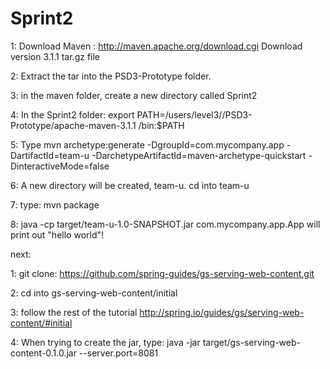 Sprint2
=======

1:  Download Maven : http://maven.apache.org/download.cgi
      Download version 3.1.1 tar.gz file
      
2:  Extract the tar into the PSD3-Prototype folder.

3:  in the maven folder, create a new directory called Sprint2

4:  In the Sprint2 folder: export PATH=/users/level3/<YOURSTUDENTID>/PSD3-Prototype/apache-maven-3.1.1
      /bin:$PATH
      
5:  Type mvn archetype:generate -DgroupId=com.mycompany.app -DartifactId=team-u -DarchetypeArtifactId=maven-archetype-quickstart -DinteractiveMode=false

6:  A new directory will be created, team-u. cd into team-u

7:  type: mvn package

8:  java -cp target/team-u-1.0-SNAPSHOT.jar com.mycompany.app.App will print out "hello world"!

next:

1: git clone: https://github.com/spring-guides/gs-serving-web-content.git

2: cd into gs-serving-web-content/initial

3: follow the rest of the tutorial http://spring.io/guides/gs/serving-web-content/#initial

4: When trying to create the jar, type: java -jar target/gs-serving-web-content-0.1.0.jar --server.port=8081
